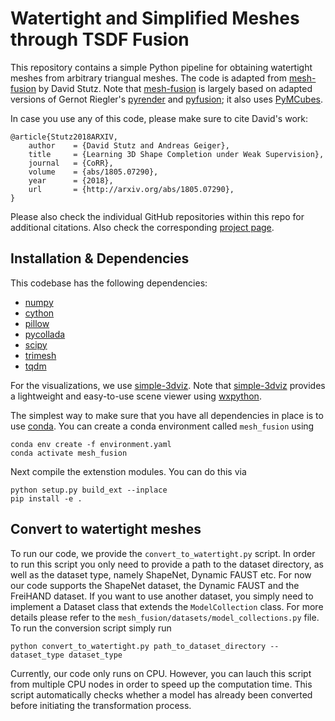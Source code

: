 # Watertight and Simplified Meshes through TSDF Fusion

This repository contains a simple Python pipeline for obtaining watertight
meshes from arbitrary triangual meshes. The code is adapted from
[mesh-fusion](https://github.com/davidstutz/mesh-fusion) by David Stutz. Note
that [mesh-fusion](https://github.com/davidstutz/mesh-fusion) is largely based
on adapted versions of Gernot Riegler's
[pyrender](https://github.com/griegler/pyrender) and
[pyfusion](https://github.com/griegler/pyfusion); it also uses
[PyMCubes](https://github.com/pmneila/PyMCubes).

In case you use any of this code, please make sure to cite David's work:

    @article{Stutz2018ARXIV,
        author    = {David Stutz and Andreas Geiger},
        title     = {Learning 3D Shape Completion under Weak Supervision},
        journal   = {CoRR},
        volume    = {abs/1805.07290},
        year      = {2018},
        url       = {http://arxiv.org/abs/1805.07290},
    }

Please also check the individual GitHub repositories within this repo for
additional citations.  Also check the corresponding [project
page](http://davidstutz.de/projects/shape-completion/).


## Installation & Dependencies

This codebase has the following dependencies:

- [numpy](https://numpy.org/doc/stable/user/install.html)
- [cython](https://cython.readthedocs.io/en/latest/src/quickstart/build.html)
- [pillow](https://pillow.readthedocs.io/en/stable/installation.html)
- [pycollada](https://pycollada.readthedocs.io/en/latest/install.html)
- [scipy](https://scipy.org/install/)
- [trimesh](https://github.com/mikedh/trimesh)
- [tqdm](https://github.com/tqdm/tqdm)

For the visualizations, we use [simple-3dviz](http://simple-3dviz.com).
Note that
[simple-3dviz](http://simple-3dviz.com) provides a lightweight and easy-to-use
scene viewer using [wxpython](https://www.wxpython.org/). 

The simplest way to make sure that you have all dependencies in place is to use
[conda](https://docs.conda.io/projects/conda/en/4.6.1/index.html). You can
create a conda environment called ```mesh_fusion``` using
```
conda env create -f environment.yaml
conda activate mesh_fusion
```

Next compile the extenstion modules. You can do this via
```
python setup.py build_ext --inplace
pip install -e .
```

## Convert to watertight meshes

To run our code, we provide the `convert_to_watertight.py` script. In order to
run this script you only need to provide a path to the dataset directory, as
well as the dataset type, namely ShapeNet, Dynamic FAUST etc. For now our code
supports the ShapeNet dataset, the Dynamic FAUST and the FreiHAND dataset. If
you want to use another dataset, you simply need to implement a Dataset class
that extends the `ModelCollection` class. For more details please refer to the
`mesh_fusion/datasets/model_collections.py` file. To run the conversion script
simply run
```
python convert_to_watertight.py path_to_dataset_directory --dataset_type dataset_type
```
Currently, our code only runs on CPU. However, you can lauch this script from
multiple CPU nodes in order to speed up the computation time. This script
automatically checks whether a model has already been converted before initiating
the transformation process.
